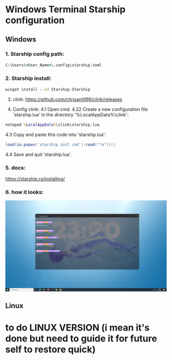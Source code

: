 # Windows Terminal Starship configuration
## Windows
### 1. Starship config path:
```cmd
C:\Users\<User_Name>\.config\starship.toml
```

### 2. Starship install:
```cmd
winget install --id Starship.Starship
```

3. clink:
https://github.com/chrisant996/clink/releases

4. Config clink:
4.1 Open cmd.
4.22 Create a new configuration file 'starship.lua' in the directory '%LocalAppData%\clink\':
```cmd
notepad %LocalAppData%\clink\starship.lua
```
4.3 Copy and paste this code into 'starship.lua':
```lua
load(io.popen('starship init cmd'):read("*a"))()
```
4.4 Save and quit 'starship.lua'.

### 5. docs:
https://starship.rs/installing/

### 6. how it looks:
![screen1](screen.png)

## Linux
# to do LINUX VERSION (i mean it's done but need to guide it for future self to restore quick)
